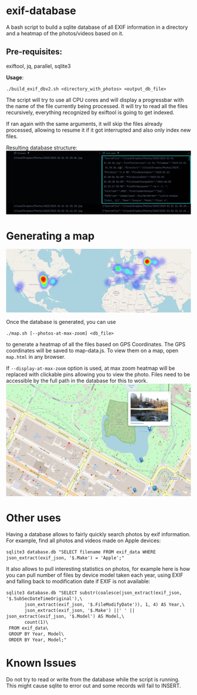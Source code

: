 # exif-database

A bash script to build a sqlite database of all EXIF information in a directory and a heatmap of the photos/videos based on it.

## Pre-requisites:

exiftool, jq, parallel, sqlite3

**Usage**:
	
	./build_exif_dbv2.sh <directory_with_photos> <output_db_file>

The script will try to use all CPU cores and will display a progressbar with the name of the file currently being processed.
It will try to read all the files recursively, everything recognized by exiftool is going to get indexed.

If ran again with the same arguments, it will skip the files already processed, allowing to resume it if it got interrupted and also only index new files.

Resulting database structure:
![Database structure after script run, 2 columns "filename" and "exif_json"](doc/database_structure.png)

# Generating a map
![Photo heatmap generated by the script](doc/map.jpg)

Once the database is generated, you can use

	./map.sh [--photos-at-max-zoom] <db_file>

to generate a heatmap of all the files based on GPS Coordinates. The GPS coordinates will be saved to map-data.js.
To view them on a map, open `map.html` in any browser.

If `--display-at-max-zoom` option is used, at max zoom heatmap will be replaced with clickable pins allowing you 
to view the photo. Files need to be accessible by the full path in the database for this to work.
![Clickable map at max zoom](doc/map_max_zoom.jpg)

# Other uses

Having a database allows to fairly quickly search photos by exif information. For example, find all photos and videos made on Apple devices:

    sqlite3 database.db "SELECT filename FROM exif_data WHERE json_extract(exif_json, '$.Make') = 'Apple';"

It also allows to pull interesting statistics on photos, for example here is how you can pull number of files by device model taken each year, using EXIF and falling back to modification date if EXIF is not available:

	sqlite3 database.db "SELECT substr(coalesce(json_extract(exif_json, '$.SubSecDateTimeOriginal'),\
	       json_extract(exif_json, '$.FileModifyDate')), 1, 4) AS Year,\
	       json_extract(exif_json, '$.Make') ||' ' || json_extract(exif_json, '$.Model') AS Model,\
	       count(1)\
	 FROM exif_data\
	 GROUP BY Year, Model\
	 ORDER BY Year, Model;"

# Known Issues
Do not try to read or write from the database while the script is running. This might cause sqlite to error out and some records will fail to INSERT.
